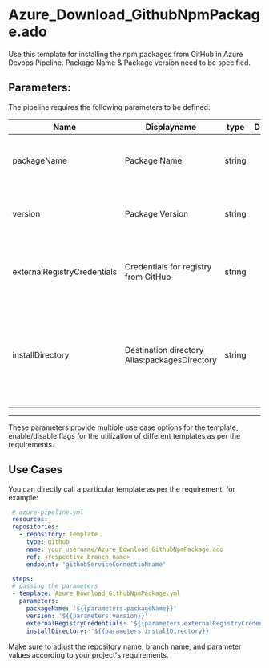 # Azure_Download_GithubNpmPackage.ado
Use this template for installing the npm packages from GitHub in Azure Devops Pipeline. Package Name &amp; Package version need to be specified.

## Parameters:

The pipeline requires the following parameters to be defined:


| Name  | Displayname | type | Default | Values | Opional/Required | Comments |
| ------------- | ------------- | :-------------: | :-------------: | ------------- | :-------------: | ------------- |
| packageName | Package Name | string |  | | Required | Specifies the name of the package to download from GitHub |
| version | Package Version | string |  | stable, edge, test, nightly | Required | Specifies the version of the package to download from GitHub |
| externalRegistryCredentials | Credentials for registry from GitHub | string |  | | Required | Specifies the credentials to use for external registry from GitHub i.e. externalEndpoints |
| installDirectory | Destination directory Alias:packagesDirectory | string |  | | Optional | Specifies the folder where packages are installed. If no folder is specified, packages are restored into the default system working directory |
--------------------------------------------------------------------------------------------------------------------------------------------------

These parameters provide multiple use case options for the template, enable/disable flags for the utilization of different templates as per the requirements.


## Use Cases

You can directly call a particular template as per the requirement. for example: 

 ```yaml
  # azure-pipeline.yml
  resources:
  repositories:
    - repository: Template
      type: github
      name: your_username/Azure_Download_GithubNpmPackage.ado
      ref: <respective branch name>
      endpoint: 'githubServiceConnectioNname'

  steps:
  # passing the parameters
  - template: Azure_Download_GithubNpmPackage.yml
    parameters:
      packageName: '${{parameters.packageName}}' 
      version: '${{parameters.version}}' 
      externalRegistryCredentials: '${{parameters.externalRegistryCredentials}}' 
      installDirectory: '${{parameters.installDirectory}}' 
  ```
Make sure to adjust the repository name, branch name, and parameter values according to your project's requirements.

